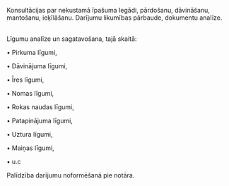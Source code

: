 Konsultācijas par nekustamā īpašuma Iegādi, pārdošanu, dāvināšanu, mantošanu, ieķīlāšanu.
Darījumu likumības pārbaude, dokumentu analīze.

<br/>
Līgumu analīze un sagatavošana, tajā skaitā:

• Pirkuma līgumi,

• Dāvinājuma līgumi,

• Īres līgumi,

• Nomas līgumi,

• Rokas naudas līgumi,

• Patapinājuma līgumi,

• Uztura līgumi,

• Maiņas līgumi,

• u.c

Palīdzība darījumu noformēšanā pie notāra.